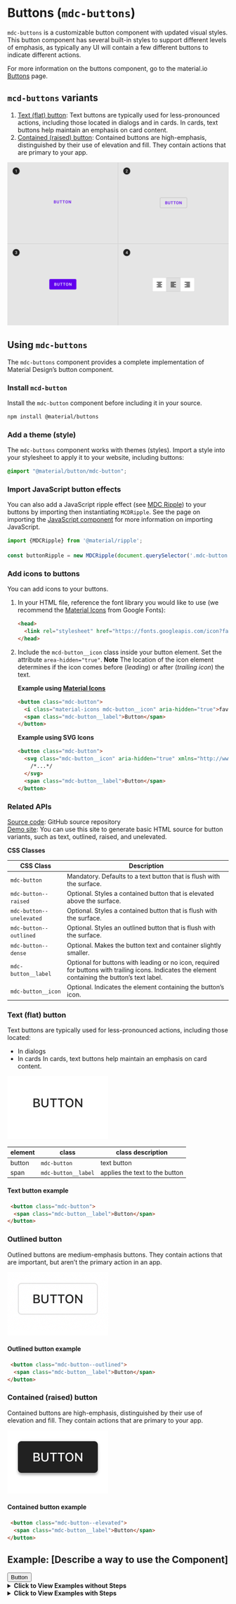 <!--docs:
title: "Example article: Web button"
layout: detail
section: components
excerpt: "This is an example of the Web Material Button developer article for material.io. It uses the template from [../article-component-template.md]"
iconId:
path: /
api_doc_root:
@import "@material/button/mdc-button";
-->
# Buttons (`mdc-buttons`)

`mdc-buttons` is a customizable button component with updated visual styles. This button component has several built-in styles to support different levels of emphasis, as typically any UI will contain a few different buttons to indicate different actions.

For more information on the buttons component, go to the material.io [Buttons](http://material.io/components/buttons) page.

## `mcd-buttons` variants

1. [Text (flat) button](#text-button): Text buttons are typically used for less-pronounced actions, including those located in dialogs and in cards. In cards, text buttons help maintain an emphasis on card content.
1. [Contained (raised) button](#contained-button): Contained buttons are high-emphasis, distinguished by their use of elevation and fill. They contain actions that are primary to your app.

<img src="images/buttons-types-all.png">


## Using `mdc-buttons`

The `mdc-buttons` component provides a complete implementation of Material Design’s button component.

### Install `mcd-button`
Install the `mdc-button` component before including it in your source.

```bash
npm install @material/buttons
```
### Add a theme (style)
The `mdc-buttons` component works with themes (styles). Import a style into your stylesheet to apply it to your website, including buttons:

```css
@import "@material/button/mdc-button";
```
### Import JavaScript button effects
You can also add a JavaScript ripple effect (see [MDC Ripple](https://github.com/material-components/material-components-web/blob/master/packages/mdc-ripple)) to your buttons by importing then instantiating `MCDRipple`. See the page on importing the [JavaScript component](https://github.com/material-components/material-components-web/blob/master/docs/importing-js.md) for more information on importing JavaScript.

```js
import {MDCRipple} from '@material/ripple';

const buttonRipple = new MDCRipple(document.querySelector('.mdc-button'));
```

### Add icons to buttons

You can add icons to your buttons.

1. In your HTML file, reference the font library you would like to use (we recommend the [Material Icons](https://material.io/tools/icons/) from Google Fonts):
    ```HTML
    <head>
      <link rel="stylesheet" href="https://fonts.googleapis.com/icon?family=Material+Icons">
    </head>
    ```
1. Include the `mcd-button__icon` class inside your button element. Set the attribute `area-hidden="true"`.
    **Note** The location of the icon element determines if the icon comes before (*leading*) or after (*trailing icon*) the text.

    **Example using [Material Icons](https://material.io/tools/icons/)**
    ```HTML
    <button class="mdc-button">
      <i class="material-icons mdc-button__icon" aria-hidden="true">favorite</i>
      <span class="mdc-button__label">Button</span>
    </button>
    ```
    **Example using SVG Icons**
    ```html
    <button class="mdc-button">
      <svg class="mdc-button__icon" aria-hidden="true" xmlns="http://www.w3.org/2000/svg" viewBox="...">
        /*...*/
      </svg>
      <span class="mdc-button__label">Button</span>
    </button>
    ```


### Related APIs

[Source code](https://github.com/material-components/material-components-web/tree/master/packages/mdc-button): GitHub source repository<br>
[Demo site](https://material-components.github.io/material-components-web-catalog/#/component/button): You can use this site to generate basic HTML source for button variants, such as text, outlined, raised, and unelevated.

**CSS Classes**

| CSS Class | Description |
|---|---|
| `mdc-button` | Mandatory. Defaults to a text button that is flush with the surface.|
| `mdc-button--raised`	| Optional. Styles a contained button that is elevated above the surface. |
| `mdc-button--unelevated` |	Optional. Styles a contained button that is flush with the surface. |
| `mdc-button--outlined` |	Optional. Styles an outlined button that is flush with the surface. |
| `mdc-button--dense` |	Optional. Makes the button text and container slightly smaller. |
| `mdc-button__label` |	Optional for buttons with leading or no icon, required for buttons with trailing icons. Indicates the element containing the button’s text label. |
| `mdc-button__icon` |	Optional. Indicates the element containing the button’s icon. |



### Text (flat) button

Text buttons are typically used for less-pronounced actions, including those located:
* In dialogs
* In cards
In cards, text buttons help maintain an emphasis on card content.


<img src="images/ios-text-button.gif">

element | class | class description
---|---|---
button | `mdc-button` | text button
span | `mdc-button__label` | applies the text to the button

#### Text button example

```html
 <button class="mdc-button">
  <span class="mdc-button__label">Button</span>
</button>
```

### Outlined button

Outlined buttons are medium-emphasis buttons. They contain actions that are important, but aren’t the primary action in an app.

<img src="images/ios-outlined.gif">

#### Outlined button example

```html
 <button class="mdc-button--outlined">
  <span class="mdc-button__label">Button</span>
</button>
```

### Contained (raised) button

Contained buttons are high-emphasis, distinguished by their use of elevation and fill. They contain actions that are primary to your app.

<img src="images/ios-contained.gif">

#### Contained button example

```html
 <button class="mdc-button--elevated">
  <span class="mdc-button__label">Button</span>
</button>
```


## Example: \[Describe a way to use the Component\]

<button class="mdc-button">
  <span class="mdc-button__label">Button</span>  
</button>

<details>
  <summary><b>Click to View Examples without Steps</b></summary>

  Describe the example and its components, including specific settings and instructions.

  > ### Example: Add a contained (filled) and elevated button
  > The following code adds a contained and elevated button to your app. Your theme's `colorPrimary` is the default background color and your theme's `colorOnPrimary` is the default text color.
  > <img src="/docs/contained-button-usage.png" alt="example of a filled an elevated button image">
  >   ```xml
  >    <com.google.android.material.button.MaterialButton
  >      android:id="@+id/material_button"
  >      android:layout_width="wrap_content"
  >      android:layout_height="wrap_content"
  >      android:text="@string/button_label_enabled"/>
  >  ```
  >  ### Example: Add a contained (filled) and unlevated button
  > The following code adds a contained and unelevated button. Your theme's `colorPrimary` is the default background color and your theme's `colorOnPrimary` is the default text color.
  >  ```xml
  >    <com.google.android.material.button.MaterialButton
  >      android:id="@+id/disabled_material_button"
  >      android:layout_width="wrap_content"
  >      android:layout_height="wrap_content"
  >      android:enabled="false"
  >      android:text="@string/button_label_disabled"/>
  >  ```

</details>

<details>
  <summary><b>Click to View Examples with Steps</b></summary>

  If the example entails multiple steps, use a numbered list for each step. Break out iny installation/importation steps into its own list.

 List the steps to use the compnent. Include any installation/importation instructions in a separate list.
> ### Add a themed text button
> Follow the steps below to add a text button in your iOS application:
> <img src="/docs/ios-text-button.gif" alt="animated gif of a text button">
>
> 1. Add the following to your `Podfile`:
>   ```bash
>   pod 'MaterialComponents/Buttons'
>   ```
> 2. Run the `install` command:
>   ```bash
>    pod install
>    ```
> 3. In your source file, you will need to:
>    * import `MaterialButtons`
>      ```swift
>        import MaterialComponents.MaterialButtons
>      ```
>    * import `MaterialButtons_Theming`
>        ```swift
>        import MaterialComponents.MaterialButtons_Theming
>        ```
>    * initialize the button
>        ```swift
>        let button = MDCButton()
>        ```
>    * apply a theme to the text button
>        ```swift
>        button.applyTextTheme(withScheme: containerScheme)
>        ```

</details>

